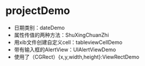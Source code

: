 # projectDemo
* 日期类别：dateDemo
* 属性传值的两种方法：ShuXingChuanZhi
* 用xib文件创建自定义cell：tableviewCellDemo
* 带有输入框的AlertView：UIAlertViewDemo
* 使用了（CGRect）{x,y,width,height}:ViewRectDemo